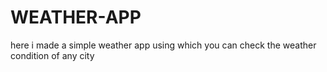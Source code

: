 # WEATHER-APP
here i made a simple weather app using which you can check the weather condition of any city
